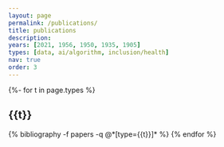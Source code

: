```yaml
---
layout: page
permalink: /publications/
title: publications
description:
years: [2021, 1956, 1950, 1935, 1905]
types: [data, ai/algorithm, inclusion/health]
nav: true
order: 3
---
```

<!-- _pages/publications.md -->
<div class="publications">

{%- for t in page.types %}
  <h2 class="type">{{t}}</h2>
  {% bibliography -f papers -q @*[type={{t}}]* %}
{% endfor %}

</div>
